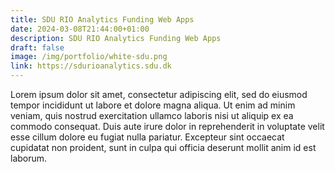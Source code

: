 ```yaml
---
title: SDU RIO Analytics Funding Web Apps
date: 2024-03-08T21:44:00+01:00
description: SDU RIO Analytics Funding Web Apps
draft: false
image: /img/portfolio/white-sdu.png
link: https://sdurioanalytics.sdu.dk
---
```


Lorem ipsum dolor sit amet, consectetur adipiscing elit, sed do eiusmod tempor incididunt ut labore et dolore magna aliqua. Ut enim ad minim veniam, quis nostrud exercitation ullamco laboris nisi ut aliquip ex ea commodo consequat. Duis aute irure dolor in reprehenderit in voluptate velit esse cillum dolore eu fugiat nulla pariatur. Excepteur sint occaecat cupidatat non proident, sunt in culpa qui officia deserunt mollit anim id est laborum.
